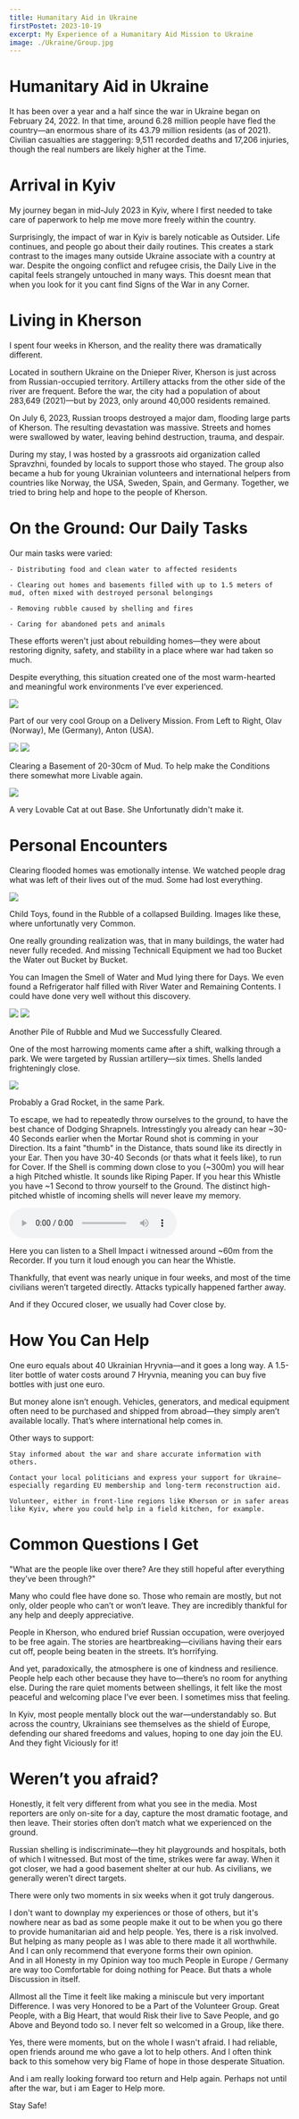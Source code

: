 ```yaml
---
title: Humanitary Aid in Ukraine
firstPostet: 2023-10-19
excerpt: My Experience of a Humanitary Aid Mission to Ukraine
image: ./Ukraine/Group.jpg
---
```

# Humanitary Aid in Ukraine

It has been over a year and a half since the war in Ukraine began on February 24, 2022. In that time, around 6.28 million people have fled the country—an enormous share of its 43.79 million residents (as of 2021). Civilian casualties are staggering: 9,511 recorded deaths and 17,206 injuries, though the real numbers are likely higher at the Time.

# Arrival in Kyiv

My journey began in mid-July 2023 in Kyiv, where I first needed to take care of paperwork to help me move more freely within the country.

Surprisingly, the impact of war in Kyiv is barely noticable as Outsider. Life continues, and people go about their daily routines. This creates a stark contrast to the images many outside Ukraine associate with a country at war. Despite the ongoing conflict and refugee crisis, the Daily Live in the capital feels strangely untouched in many ways. This doesnt mean that when you look for it you cant find Signs of the War in any Corner.

# Living in Kherson

I spent four weeks in Kherson, and the reality there was dramatically different.

Located in southern Ukraine on the Dnieper River, Kherson is just across from Russian-occupied territory. Artillery attacks from the other side of the river are frequent. Before the war, the city had a population of about 283,649 (2021)—but by 2023, only around 40,000 residents remained.

On July 6, 2023, Russian troops destroyed a major dam, flooding large parts of Kherson. The resulting devastation was massive. Streets and homes were swallowed by water, leaving behind destruction, trauma, and despair.

During my stay, I was hosted by a grassroots aid organization called Spravzhni, founded by locals to support those who stayed. The group also became a hub for young Ukrainian volunteers and international helpers from countries like Norway, the USA, Sweden, Spain, and Germany. Together, we tried to bring help and hope to the people of Kherson.

# On the Ground: Our Daily Tasks

Our main tasks were varied:

    - Distributing food and clean water to affected residents

    - Clearing out homes and basements filled with up to 1.5 meters of mud, often mixed with destroyed personal belongings

    - Removing rubble caused by shelling and fires

    - Caring for abandoned pets and animals

These efforts weren't just about rebuilding homes—they were about restoring dignity, safety, and stability in a place where war had taken so much.

Despite everything, this situation created one of the most warm-hearted and meaningful work environments I’ve ever experienced.

![](/blog/Ukraine/Group.jpg)

Part of our very cool Group on a Delivery Mission. From Left to Right, Olav (Norway), Me (Germany), Anton (USA). 

![](/blog/Ukraine/Mud.jpg)
![](/blog/Ukraine/MoreMud.jpg)

Clearing a Basement of 20-30cm of Mud. To help make the Conditions there somewhat more Livable again.

![](/blog/Ukraine/Cat.jpg)

A very Lovable Cat at out Base. She Unfortunatly didn't make it.

# Personal Encounters

Clearing flooded homes was emotionally intense. We watched people drag what was left of their lives out of the mud. Some had lost everything.

![](/blog/Ukraine/Barby.jpg)

Child Toys, found in the Rubble of a collapsed Building.
Images like these, where unfortunatly very Common.

One really grounding realization was, that in many buildings, the water had never fully receded. And missing Technicall Equipment we had too Bucket the Water out Bucket by Bucket.

You can Imagen the Smell of Water and Mud lying there for Days. We even found a Refrigerator half filled with River Water and Remaining Contents. I could have done very well without this discovery.

![](/blog/Ukraine/PileOfRubble.jpg)
![](/blog/Ukraine/PileOfRubbleCleared.jpg)

Another Pile of Rubble and Mud we Successfully Cleared.

One of the most harrowing moments came after a shift, walking through a park. We were targeted by Russian artillery—six times. Shells landed frighteningly close.

![](/blog/Ukraine/Grad.jpg)

Probably a Grad Rocket, in the same Park.

To escape, we had to repeatedly throw ourselves to the ground, to have the best chance of Dodging Shrapnels. 
Intresstingly you already can hear ~30-40 Seconds earlier when the Mortar Round shot is comming in your Direction.
Its a faint "thumb" in the Distance, thats sound like its directly in your Ear.
Then you have 30-40 Seconds (or thats what it feels like), to run for Cover.
If the Shell is comming down close to you (~300m) you will hear a high Pitched whistle. It sounds like Riping Paper.
If you hear this Whistle you have ~1 Second to throw yourself to the Ground.
The distinct high-pitched whistle of incoming shells will never leave my memory.

<audio controls>
  <source src="/blog/Ukraine/ShellWhistle.mp3" type="audio/mpeg">
  Your browser does not support the audio element.
</audio>

Here you can listen to a Shell Impact i witnessed around ~60m from the Recorder.
If you turn it loud enough you can hear the Whistle.

Thankfully, that event was nearly unique in four weeks, and most of the time civilians weren’t targeted directly. 
Attacks typically happened farther away.

And if they Occured closer, we usually had Cover close by.

# How You Can Help

One euro equals about 40 Ukrainian Hryvnia—and it goes a long way. A 1.5-liter bottle of water costs around 7 Hryvnia, meaning you can buy five bottles with just one euro.

But money alone isn’t enough. Vehicles, generators, and medical equipment often need to be purchased and shipped from abroad—they simply aren’t available locally. That’s where international help comes in.

Other ways to support:

    Stay informed about the war and share accurate information with others.

    Contact your local politicians and express your support for Ukraine—especially regarding EU membership and long-term reconstruction aid.

    Volunteer, either in front-line regions like Kherson or in safer areas like Kyiv, where you could help in a field kitchen, for example.

# Common Questions I Get

"What are the people like over there? Are they still hopeful after everything they’ve been through?"

Many who could flee have done so. Those who remain are mostly, but not only, older people who can’t or won’t leave. They are incredibly thankful for any help and deeply appreciative.

People in Kherson, who endured brief Russian occupation, were overjoyed to be free again. The stories are heartbreaking—civilians having their ears cut off, people being beaten in the streets. It’s horrifying.

And yet, paradoxically, the atmosphere is one of kindness and resilience. People help each other because they have to—there’s no room for anything else. During the rare quiet moments between shellings, it felt like the most peaceful and welcoming place I’ve ever been. I sometimes miss that feeling.

In Kyiv, most people mentally block out the war—understandably so. But across the country, Ukrainians see themselves as the shield of Europe, defending our shared freedoms and values, hoping to one day join the EU.
And they fight Viciously for it!

# Weren’t you afraid?

Honestly, it felt very different from what you see in the media. Most reporters are only on-site for a day, capture the most dramatic footage, and then leave. Their stories often don’t match what we experienced on the ground.

Russian shelling is indiscriminate—they hit playgrounds and hospitals, both of which I witnessed. But most of the time, strikes were far away. When it got closer, we had a good basement shelter at our hub. As civilians, we generally weren’t direct targets.

There were only two moments in six weeks when it got truly dangerous.

I don't want to downplay my experiences or those of others, but it's nowhere near as bad as some people make it out to be when you go there to provide humanitarian aid and help people.  Yes, there is a risk involved. But helping as many people as I was able to there made it all worthwhile.  And I can only recommend that everyone forms their own opinion.  
And in all Honesty in my Opinion way too much People in Europe / Germany are way too Comfortable for doing nothing for Peace.
But thats a whole Discussion in itself.

Allmost all the Time it feelt like making a miniscule but very important Difference.
I was very Honored to be a Part of the Volunteer Group. 
Great People, with a Big Heart, that would Risk their live to Save People, and go Above and Beyond todo so.
I never felt so welcomed in a Group, like there.

Yes, there were moments, but on the whole I wasn't afraid. I had reliable, open friends around me who gave a lot to help others.
And I often think back to this somehow very big Flame of hope in those desperate Situation.

And i am really looking forward too return and Help again. 
Perhaps not until after the war, but i am Eager to Help more.

Stay Safe!
